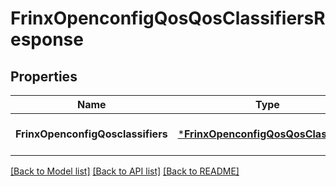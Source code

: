 # FrinxOpenconfigQosQosClassifiersResponse

## Properties
Name | Type | Description | Notes
------------ | ------------- | ------------- | -------------
**FrinxOpenconfigQosclassifiers** | [***FrinxOpenconfigQosQosClassifiers**](frinx.openconfig.qos.qos.Classifiers.md) |  | [optional] [default to null]

[[Back to Model list]](../README.md#documentation-for-models) [[Back to API list]](../README.md#documentation-for-api-endpoints) [[Back to README]](../README.md)


